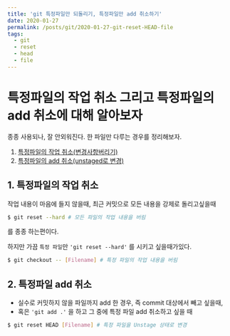 ```yaml
---
title: 'git 특정파일만 되돌리기, 특정파일만 add 취소하기'
date: 2020-01-27
permalink: /posts/git/2020-01-27-git-reset-HEAD-file
tags:
  - git
  - reset
  - head
  - file
---
```


# 특정파일의 작업 취소 그리고 특정파일의 add 취소에 대해 알아보자

종종 사용되나, 잘 안외워진다. 한 파일만 다루는 경우를 정리해보자. 

1. [특정파일의 작업 취소(변경사항버리기)](#1-특정파일의-작업-취소)
1. [특정파일의 add 취소(unstaged로 변경)](#2-특정파일-add-취소)

## 1. 특정파일의 작업 취소

작업 내용이 마음에 들지 않을때, 최근 커밋으로 모든 내용을 강제로 돌리고싶을때

```bash
$ git reset --hard # 모든 파일의 작업 내용을 버림
```
를 종종 하는편이다. 

하지만 가끔 `특정 파일`만 `'git reset --hard'` 를 시키고 싶을때가있다.

```bash
$ git checkout -- [Filename] # 특정 파일의 작업 내용을 버림
```

## 2. 특정파일 add 취소

- 실수로 커밋하지 않을 파일까지 add 한 경우, 즉 commit 대상에서 빼고 싶을때, 
- 혹은 `'git add .'` 을 하고 그 중에 특정 파일 add 취소하고 싶을 때

```bash
$ git reset HEAD [Filename] # 특정 파일을 Unstage 상태로 변경 
```


